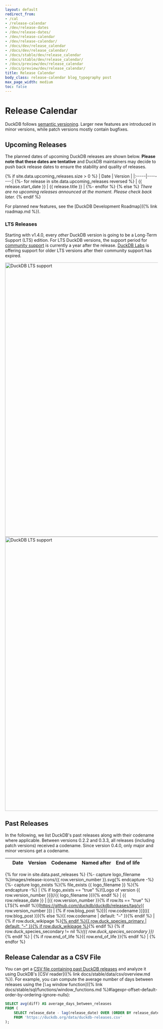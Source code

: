 ```yaml
---
layout: default
redirect_from:
- /cal
- /release-calendar
- /dev/release-dates
- /dev/release-dates/
- /dev/release-calendar
- /dev/release-calendar/
- /docs/dev/release_calendar
- /docs/dev/release_calendar/
- /docs/stable/dev/release_calendar
- /docs/stable/dev/release_calendar/
- /docs/preview/dev/release_calendar
- /docs/preview/dev/release_calendar/
title: Release Calendar
body_class: release-calendar blog_typography post
max_page_width: medium
toc: false
---
```


<div class="wrap pagetitle">
  <h1>Release Calendar</h1>
</div>

DuckDB follows [semantic versioning](https://semver.org/spec/v2.0.0.html).
Larger new features are introduced in minor versions,
while patch versions mostly contain bugfixes.

## Upcoming Releases

The planned dates of upcoming DuckDB releases are shown below.
**Please note that these dates are tentative** and DuckDB maintainers may decide to push back release dates to ensure the stability and quality of releases.

<!-- markdownlint-disable MD055 MD056 MD058 -->

{% if site.data.upcoming_releases.size > 0 %}
| Date | Version |
|:-----|--------:|
{%- for release in site.data.upcoming_releases reversed %}
| {{ release.start_date }} | {{ release.title }} |
{%- endfor %}
{% else %}
_There are no upcoming releases announced at the moment. Please check back later._
{% endif %}

<!-- markdownlint-enable MD055 MD056 MD058 -->

For planned new features, see the [DuckDB Development Roadmap]({% link roadmap.md %}).

### LTS Releases

Starting with v1.4.0, every _other_ DuckDB version is going to be a Long-Term Support (LTS) edition.
For LTS DuckDB versions, the support period for [community support](https://duckdblabs.com/community_support_policy/) is currently a year after the release.
[DuckDB Labs](https://duckdblabs.com/) is offering support for older LTS versions after their community support has expired.

<img src="{{ site.baseurl }}/images/blog/lts-support-light.svg" alt="DuckDB LTS support" width="900" class=".lightmode-img">
<img src="{{ site.baseurl }}/images/blog/lts-support-dark.svg" alt="DuckDB LTS support" width="900" class=".darkmode-img">

## Past Releases

In the following, we list DuckDB's past releases along with their codename where applicable.
Between versions 0.2.2 and 0.3.3, all releases (including patch versions) received a codename.
Since version 0.4.0, only major and minor versions get a codename.

<!-- markdownlint-disable MD034 MD055 MD056 MD058 -->

|      | Date | Version | Codename | Named after | End of life      |
|------|:-----|--------:|----------|-------------|------------------|
{% for row in site.data.past_releases %}
  {%- capture logo_filename %}images/release-icons/{{ row.version_number }}.svg{% endcapture -%}
  {%- capture logo_exists %}{% file_exists {{ logo_filename }} %}{% endcapture -%}
  | {% if logo_exists == "true" %}![Logo of version {{ row.version_number }}](/{{ logo_filename }}){% endif %} | {{ row.release_date }} | [{{ row.version_number }}{% if row.lts == "true" %} LTS{% endif %}](https://github.com/duckdb/duckdb/releases/tag/v{{ row.version_number }}) | {% if row.blog_post %}[{{ row.codename }}]({{ row.blog_post }}){% else %}{{ row.codename | default: "–" }}{% endif %} | {% if row.duck_wikipage %}<a href="{{ row.duck_wikipage }}">{% endif %}{{ row.duck_species_primary | default: "–" }}{% if row.duck_wikipage %}</a>{% endif %} {% if row.duck_species_secondary != nil %}_({{ row.duck_species_secondary }})_{% endif %} | {% if row.end_of_life %}{{ row.end_of_life }}{% endif %} |
{% endfor %}

<!-- markdownlint-enable MD034 MD055 MD056 MD058 -->

## Release Calendar as a CSV File

You can get a [CSV file containing past DuckDB releases](/data/duckdb-releases.csv) and analyze it using DuckDB's [CSV reader]({% link docs/stable/data/csv/overview.md %}).
For example, you can compute the average number of days between releases using the [`lag` window function]({% link docs/stable/sql/functions/window_functions.md %}#lagexpr-offset-default-order-by-ordering-ignore-nulls):

```sql
SELECT avg(diff) AS average_days_between_releases
FROM (
    SELECT release_date - lag(release_date) OVER (ORDER BY release_date) AS diff
    FROM 'https://duckdb.org/data/duckdb-releases.csv'
);
```
